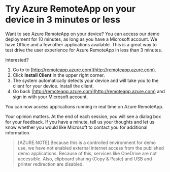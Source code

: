 
<properties
    pageTitle="Try Azure RemoteApp on your device in 3 minutes or less | Windows Azure"
    description="Test drive Azure RemoteApp functionality without installing the service."
    services="remoteapp"
    documentationCenter=""
    authors="lizap"
    manager="mbaldwin" />

<tags
	ms.service="remoteapp"
	ms.date="12/05/2015"
	wacn.date=""/>



# Try Azure RemoteApp on your device in 3 minutes or less

Want to see Azure RemoteApp on your device? You can access our demo deployment for 10 minutes, as long as you have a Microsoft account. We have Office and a few other applications available. This is a great way to test drive the user experience for Azure RemoteApp in less than 3 minutes.

Interested?

1. Go to to [http://remoteapp.azure.com](http://remoteapp.azure.com).
2. Click **Install Client** in the upper right corner.  
3. The system automatically detects your device and will take you to the client for your device. Install the client.
4. Go back [http://remoteapp.azure.com](http://remoteapp.azure.com) and  sign in with your Microsoft account.

You can now access applications running in real time on Azure RemoteApp.

Your opinion matters. At the end of each session, you will see a dialog box for your feedback. If you have a minute, tell us your thoughts and let us know whether you would like Microsoft to contact you for additional information.

>[AZURE.NOTE] Because this is a controlled environment for demo use, we have not enabled external internet access from the published demo applications. Because of this, services like OneDrive are not accessible. Also, clipboard sharing (Copy & Paste) and USB and printer redirection are disabled.  

